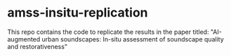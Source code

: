 # amss-insitu-replication
This repo contains the code to replicate the results in the paper titled: "AI-augmented urban soundscapes: In-situ assessment of soundscape quality and restorativeness"
